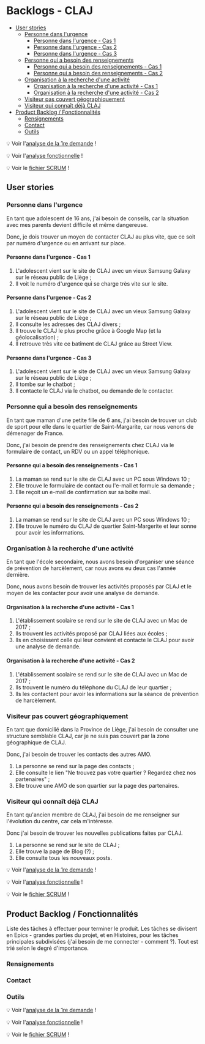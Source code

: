 <!-- omit in toc -->
# Backlogs - CLAJ

- [User stories](#user-stories)
  - [Personne dans l'urgence](#personne-dans-lurgence)
    - [Personne dans l'urgence - Cas 1](#personne-dans-lurgence---cas-1)
    - [Personne dans l'urgence - Cas 2](#personne-dans-lurgence---cas-2)
    - [Personne dans l'urgence - Cas 3](#personne-dans-lurgence---cas-3)
  - [Personne qui a besoin des renseignements](#personne-qui-a-besoin-des-renseignements)
    - [Personne qui a besoin des renseignements - Cas 1](#personne-qui-a-besoin-des-renseignements---cas-1)
    - [Personne qui a besoin des renseignements - Cas 2](#personne-qui-a-besoin-des-renseignements---cas-2)
  - [Organisation à la recherche d'une activité](#organisation-à-la-recherche-dune-activité)
    - [Organisation à la recherche d'une activité - Cas 1](#organisation-à-la-recherche-dune-activité---cas-1)
    - [Organisation à la recherche d'une activité - Cas 2](#organisation-à-la-recherche-dune-activité---cas-2)
  - [Visiteur pas couvert géographiquement](#visiteur-pas-couvert-géographiquement)
  - [Visiteur qui connaît déjà CLAJ](#visiteur-qui-connaît-déjà-claj)
- [Product Backlog / Fonctionnalités](#product-backlog--fonctionnalités)
  - [Rensignements](#rensignements)
  - [Contact](#contact)
  - [Outils](#outils)

:bulb: Voir l'[analyse de la 1re demande](ReadMe.md) !

:bulb: Voir l'[analyse fonctionnelle](AnalyseFonctionnelle.md) !

:bulb: Voir le [fichier SCRUM](SCRUM.md) !

## User stories

### Personne dans l'urgence

En tant que adolescent de 16 ans, j'ai besoin de conseils, car la situation avec mes parents devient difficile et même dangereuse.

Donc, je dois trouver un moyen de contacter CLAJ au plus vite, que ce soit par numéro d'urgence ou en arrivant sur place.

#### Personne dans l'urgence - Cas 1

1. L'adolescent vient sur le site de CLAJ avec un vieux Samsung Galaxy sur le réseau public de Liège ;
2. Il voit le numéro d'urgence qui se charge très vite sur le site.

#### Personne dans l'urgence - Cas 2

1. L'adolescent vient sur le site de CLAJ avec un vieux Samsung Galaxy sur le réseau public de Liège ;
2. Il consulte les adresses des CLAJ divers ;
3. Il trouve le CLAJ le plus proche grâce à Google Map (et la géolocalisation) ;
4. Il retrouve très vite ce batîment de CLAJ grâce au Street View.

#### Personne dans l'urgence - Cas 3

1. L'adolescent vient sur le site de CLAJ avec un vieux Samsung Galaxy sur le réseau public de Liège ;
2. Il tombe sur le chatbot ;
3. Il contacte le CLAJ via le chatbot, ou demande de le contacter.

### Personne qui a besoin des renseignements

En tant que maman d'une petite fille de 6 ans, j'ai besoin de trouver un club de sport pour elle dans le quartier de Saint-Margarite, car nous venons de démenager de France.

Donc, j'ai besoin de prendre des renseignements chez CLAJ via le formulaire de contact, un RDV ou un appel téléphonique.

#### Personne qui a besoin des renseignements - Cas 1

1. La maman se rend sur le site de CLAJ avec un PC sous Windows 10 ;
2. Elle trouve le formulaire de contact ou l'e-mail et formule sa demande ;
3. Elle reçoit un e-mail de confirmation sur sa boîte mail.

#### Personne qui a besoin des renseignements - Cas 2

1. La maman se rend sur le site de CLAJ avec un PC sous Windows 10 ;
2. Elle trouve le numéro du CLAJ de quartier Saint-Margerite et leur sonne pour avoir les informations.

### Organisation à la recherche d'une activité

En tant que l'école secondaire, nous avons besoin d'organiser une séance de prévention de harcèlement, car nous avons eu deux cas l'année dernière.

Donc, nous avons besoin de trouver les activités proposés par CLAJ et le moyen de les contacter pour avoir une analyse de demande.

#### Organisation à la recherche d'une activité - Cas 1

1. L'établissement scolaire se rend sur le site de CLAJ avec un Mac de 2017 ;
2. Ils trouvent les activités proposé par CLAJ liées aux écoles ;
3. Ils en choisissent celle qui leur convient et contacte le CLAJ pour avoir une analyse de demande.

#### Organisation à la recherche d'une activité - Cas 2

1. L'établissement scolaire se rend sur le site de CLAJ avec un Mac de 2017 ;
2. Ils trouvent le numéro du téléphone du CLAJ de leur quartier ;
3. Ils les contactent pour avoir les informations sur la séance de prévention de harcèlement.

### Visiteur pas couvert géographiquement

En tant que domicilié dans la Province de Liège, j'ai besoin de consulter une structure semblable CLAJ, car je ne suis pas couvert par la zone géographique de CLAJ.

Donc, j'ai besoin de trouver les contacts des autres AMO.

1. La personne se rend sur la page des contacts ;
2. Elle consulte le lien "Ne trouvez pas votre quartier ? Regardez chez nos partenaires" ;
3. Elle trouve une AMO de son quartier sur la page des partenaires.

### Visiteur qui connaît déjà CLAJ

En tant qu'ancien membre de CLAJ, j'ai besoin de me renseigner sur l'évolution du centre, car cela m'intéresse.

Donc j'ai besoin de trouver les nouvelles publications faites par CLAJ.

1. La personne se rend sur le site de CLAJ ;
2. Elle trouve la page de Blog (?) ;
3. Elle consulte tous les nouveaux posts.

:bulb: Voir l'[analyse de la 1re demande](ReadMe.md) !

:bulb: Voir l'[analyse fonctionnelle](AnalyseFonctionnelle.md) !

:bulb: Voir le [fichier SCRUM](SCRUM.md) !

## Product Backlog / Fonctionnalités

Liste des tâches à effectuer pour terminer le produit. Les tâches se divisent en Epics - grandes parties du projet, et en Histoires, pour les tâches principales subdivisées (j'ai besoin de me connecter - comment ?). Tout est trié selon le degré d'importance.

### Rensignements

### Contact

### Outils

:bulb: Voir l'[analyse de la 1re demande](ReadMe.md) !

:bulb: Voir l'[analyse fonctionnelle](AnalyseFonctionnelle.md) !

:bulb: Voir le [fichier SCRUM](SCRUM.md) !

